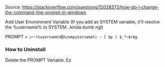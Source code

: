 Source: https://stackoverflow.com/questions/12028372/how-do-i-change-the-command-line-prompt-in-windows

Add User Environment Variable (If you add as SYSTEM variable, it'll resolve the %username% to SYSTEM...kinda dumb ngl)

PROMPT = `┌──(%username%㉿%computername%) - [ $p ] $_└─$+$g `

### How to Uninstall
Delete the PROMPT Variable. Ez
